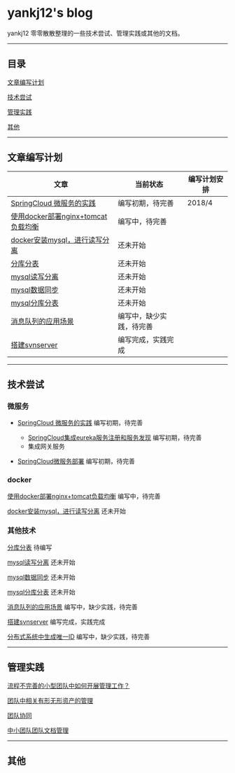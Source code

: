 # yankj12's blog
yankj12 零零散散整理的一些技术尝试、管理实践或其他的文档。

***
## 目录
[文章编写计划](#文章编写计划)

[技术尝试](#技术尝试)

[管理实践](#管理实践)

[其他](#其他)

***
## 文章编写计划
|文章|当前状态|编写计划安排|
|---|---|---|
|[SpringCloud 微服务的实践](https://github.com/yankj12/blog/issues/13)| 编写初期，待完善 |2018/4|
|[使用docker部署nginx+tomcat负载均衡](https://github.com/yankj12/blog/issues/2)|编写中，待完善||
|[docker安装mysql，进行读写分离](https://github.com/yankj12/blog/issues/8)|还未开始||
|[分库分表](https://github.com/yankj12/blog/issues/12)|还未开始||
|[mysql读写分离](https://github.com/yankj12/blog/issues/5)|还未开始||
|[mysql数据同步](https://github.com/yankj12/blog/issues/4)|还未开始||
|[mysql分库分表](https://github.com/yankj12/blog/issues/3)|还未开始||
|[消息队列的应用场景](https://github.com/yankj12/blog/issues/9)|编写中，缺少实践，待完善||
|[搭建svnserver](https://github.com/yankj12/blog/issues/11)|编写完成，实践完成||


***
## 技术尝试

### 微服务
- [SpringCloud 微服务的实践](https://github.com/yankj12/blog/issues/13) 编写初期，待完善
  - [SpringCloud集成eureka服务注册和服务发现](https://github.com/yankj12/blog/issues/14) 编写初期，待完善 
  - 集成网关服务

- [SpringCloud微服务部署](https://github.com/yankj12/blog/issues/22) 编写初期，待完善

### docker
[使用docker部署nginx+tomcat负载均衡](https://github.com/yankj12/blog/issues/2) 编写中，待完善

[docker安装mysql，进行读写分离](https://github.com/yankj12/blog/issues/8) 还未开始

### 其他技术
[分库分表](https://github.com/yankj12/blog/issues/12) 待编写

[mysql读写分离](https://github.com/yankj12/blog/issues/5) 还未开始

[mysql数据同步](https://github.com/yankj12/blog/issues/4) 还未开始

[mysql分库分表](https://github.com/yankj12/blog/issues/3) 还未开始

[消息队列的应用场景](https://github.com/yankj12/blog/issues/9) 编写中，缺少实践，待完善

[搭建svnserver](https://github.com/yankj12/blog/issues/11) 编写完成，实践完成

[分布式系统中生成唯一ID](https://github.com/yankj12/blog/issues/24) 编写中，缺少实践，待完善

***
## 管理实践

[流程不完善的小型团队中如何开展管理工作？](https://github.com/yankj12/blog/issues/15)

[团队中相关有形无形资产的管理](https://github.com/yankj12/blog/issues/10)

[团队协同](https://github.com/yankj12/blog/issues/7)

[中小团队团队文档管理](https://github.com/yankj12/blog/issues/6)

***
## 其他


